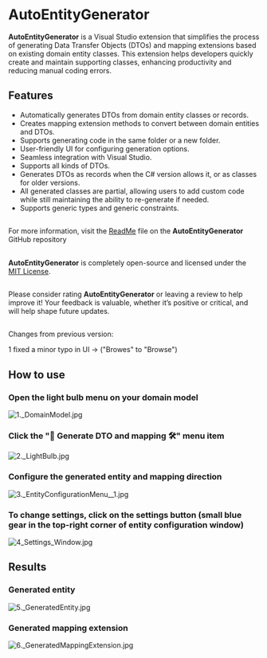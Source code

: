 ﻿# AutoEntityGenerator

**AutoEntityGenerator**  is a Visual Studio extension that simplifies the process of generating Data Transfer Objects (DTOs) and mapping extensions based on existing domain entity classes. 
This extension helps developers quickly create and maintain supporting classes, enhancing productivity and reducing manual coding errors.

## Features

- Automatically generates DTOs from domain entity classes or records.
- Creates mapping extension methods to convert between domain entities and DTOs.
- Supports generating code in the same folder or a new folder.
- User-friendly UI for configuring generation options.
- Seamless integration with Visual Studio.
- Supports all kinds of DTOs.
- Generates DTOs as records when the C# version allows it, or as classes for older versions.
- All generated classes are partial, allowing users to add custom code while still maintaining the ability to re-generate if needed.
- Supports generic types and generic constraints.

## 
For more information, visit the [ReadMe](https://github.com/Peled-Zohar/AutoEntityGenerator/blob/main/README.md) file on the **AutoEntityGenerator** GitHub repository
## 
**AutoEntityGenerator** is completely open-source and licensed under the [MIT License](https://github.com/Peled-Zohar/AutoEntityGenerator/blob/main/AutoEntityGenerator.Manifest/LICENSE.txt).

##
Please consider rating **AutoEntityGenerator** or leaving a review to help improve it!
Your feedback is valuable, whether it’s positive or critical, and will help shape future updates.
##
Changes from previous version:

1 fixed a minor typo in UI -> ("Browes" to "Browse")


## How to use

### Open the light bulb menu on your domain model

![1._DomainModel.jpg](1._DomainModel.jpg)

### Click the "🔧 Generate DTO and mapping 🛠️" menu item

![2._LightBulb.jpg](2._LightBulb.jpg)

### Configure the generated entity and mapping direction

![3._EntityConfigurationMenu__1.jpg](3._EntityConfigurationMenu__1.jpg)

### To change settings, click on the settings button (small blue gear in the top-right corner of entity configuration window)

![4_Settings_Window.jpg](4_Settings_Window.jpg)

## Results

### Generated entity

![5._GeneratedEntity.jpg](5._GeneratedEntity.jpg)

### Generated mapping extension

![6._GeneratedMappingExtension.jpg](6._GeneratedMappingExtension.jpg)